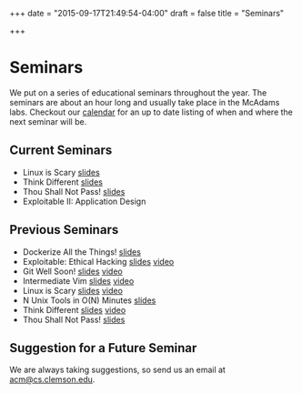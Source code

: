 +++
date = "2015-09-17T21:49:54-04:00"
draft = false
title = "Seminars"

+++

Seminars
========

We put on a series of educational seminars throughout the year. The seminars are about an hour long and usually take place in the McAdams labs. Checkout our [calendar][] for an up to date listing of when and where the next seminar will be.

Current Seminars
----------------

- Linux is Scary [slides][linux-slides]
- Think Different [slides][projects-slides]
- Thou Shall Not Pass! [slides][firewall-slides]
- Exploitable II: Application Design

Previous Seminars
-----------------

- Dockerize All the Things! [slides][docker-slides]
- Exploitable: Ethical Hacking [slides][exploitable-slides] [video][exploitable-video]
- Git Well Soon! [slides][git-slides] [video][git-video]
- Intermediate Vim [slides][vim-slides] [video][vim-video]
- Linux is Scary [slides][linux-slides] [video][linux-video]
- N Unix Tools in O(N) Minutes [slides][tools-slides]
- Think Different [slides][projects-slides] [video][projects-video]
- Thou Shall Not Pass! [slides][firewall-slides]

Suggestion for a Future Seminar
-------------------------------

We are always taking suggestions, so send us an email at <acm@cs.clemson.edu>.

[calendar]: https://www.google.com/calendar/embed?src=aeh6j0eubfdc3atqq44g7iigu8%40group.calendar.google.com&ctz=America/New_York

[linux-slides]: http://www.cs.clemson.edu/acm/presentations/?linux
[linux-video]: https://youtu.be/WYxmNHqFUNg
[git-slides]: http://www.cs.clemson.edu/acm/presentations/?git
[git-video]: https://youtu.be/w7Wg-7zL0K0
[projects-slides]: http://www.cs.clemson.edu/acm/presentations/?projects
[projects-video]: https://youtu.be/E9MkYpOEH60
[docker-slides]: http://www.cs.clemson.edu/acm/presentations/?docker
[exploitable-slides]: http://www.cs.clemson.edu/acm/presentations/?exploitable
[exploitable-video]: https://youtu.be/qksiuYYmWXs
[firewall-slides]: http://www.cs.clemson.edu/acm/presentations/?firewall
[tools-slides]: http://www.cs.clemson.edu/acm/presentations/?tools
[vim-slides]: http://www.cs.clemson.edu/acm/presentations/?vim
[vim-video]: https://youtu.be/v0W7JkzQAzA
